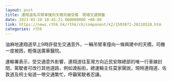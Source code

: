 ```yaml
---
layout: post
title: 連翔道有吊臂車撞向天橋司機受傷　現場交通擠塞
date: 2021-05-28 10:45:21.000000000 +08:00
link: https://news.rthk.hk/rthk/ch/component/k2/1593072-20210528.htm
categories: rthk
---
```


油麻地連翔道早上9時許發生交通意外，一輛吊臂車撞向一條興建中的天橋，司機一度被困，輕傷送廣華醫院。

運輸署表示，受交通意外影響，連翔道往荃灣方向近民安隊總部的唯一行車線封閉，駕駛者可改行其他道路，例如渡船街。總運輸主任莫家聲說，現時連翔道、佐敦道及柯士甸道一帶交通繁忙，呼籲駕駛者忍讓。

